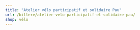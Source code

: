 ```yaml
---
title: "Atelier vélo participatif et solidaire Pau"
url: /billere/atelier-velo-participatif-et-solidaire-pau/
shop: vélo
---
```

